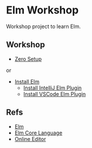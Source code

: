 # Elm Workshop

Workshop project to learn Elm.

## Workshop

* [Zero Setup](https://bit.ly/elmtictactoe)

or

* [Install Elm](https://guide.elm-lang.org/install/elm.html)
  * [Install IntelliJ Elm Plugin](https://plugins.jetbrains.com/plugin/10268-elm)
  * [Install VSCode Elm Plugin](https://marketplace.visualstudio.com/items?itemName=Elmtooling.elm-ls-vscode)


## Refs

* [Elm](https://elm-lang.org/)
* [Elm Core Language](https://guide.elm-lang.org/core_language.html)
* [Online Editor](https://elm-editor.com/)
